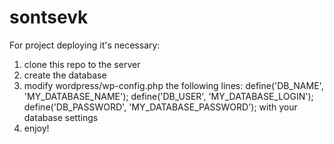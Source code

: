 sontsevk
========
For project deploying it's necessary:
1) clone this repo to the server
2) create the database
3) modify wordpress/wp-config.php the following lines:
define('DB_NAME', 'MY_DATABASE_NAME');
define('DB_USER', 'MY_DATABASE_LOGIN');
define('DB_PASSWORD', 'MY_DATABASE_PASSWORD');
with your database settings
4) enjoy!
